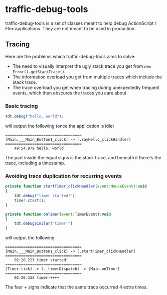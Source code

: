 # traffic-debug-tools

traffic-debug-tools is a set of classes meant to help debug ActionScript / Flex applications. They are not meant to be used in production.

## Tracing
Here are the problems which traffic-debug-tools aims to solve:
* The need to visually interpret the ugly stack trace you get from `new Error().getStackTrace()`.
* The information overload you get from multiple traces which include the stack trace.
* The trace overload you get when tracing during unexpectedly frequent events, which then obscures the traces you care about.
### Basic tracing
```javascript
tdt.debug("hello, world");
```
will output the following (once the application is idle)
```
==================================
[Main.___Main_Button1_click] -> [.sayHello_clickHandler]
==================================
	49:54.979 hello, world
```
The part inside the equal signs is the stack trace, and beneath it there's the trace, including a timestamp.
### Avoiding trace duplication for recurring events
```javascript
private function startTimer_clickHandler(event:MouseEvent):void
{
    tdt.debug("timer started!");
    timer.start();
}

private function onTimer(event:TimerEvent):void
{
    tdt.debugSimilar("timer!")
}
```
will output the following
```
==================================
[Main.___Main_Button1_click] -> [.startTimer_clickHandler]
==================================
	02:20.223 timer started!
==================================
[Timer.tick] -> [._timerDispatch] -> [Main.onTimer]
==================================
	02:20.338 timer!++++
```
The four + signs indicate that the same trace occurred 4 extra times.